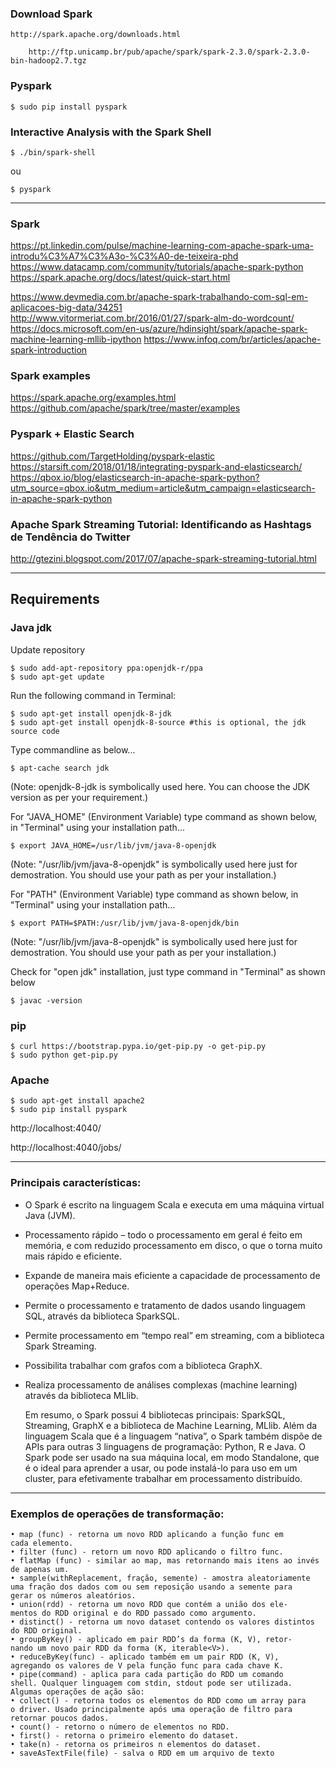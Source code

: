 ### Download Spark

	http://spark.apache.org/downloads.html

		http://ftp.unicamp.br/pub/apache/spark/spark-2.3.0/spark-2.3.0-bin-hadoop2.7.tgz 

### Pyspark
	$ sudo pip install pyspark

### Interactive Analysis with the Spark Shell
	$ ./bin/spark-shell
ou

	$ pyspark

-----------------------------------------------------------------------------------------------

### Spark
https://pt.linkedin.com/pulse/machine-learning-com-apache-spark-uma-introdu%C3%A7%C3%A3o-%C3%A0-de-teixeira-phd
https://www.datacamp.com/community/tutorials/apache-spark-python
https://spark.apache.org/docs/latest/quick-start.html

https://www.devmedia.com.br/apache-spark-trabalhando-com-sql-em-aplicacoes-big-data/34251
http://www.vitormeriat.com.br/2016/01/27/spark-alm-do-wordcount/
https://docs.microsoft.com/en-us/azure/hdinsight/spark/apache-spark-machine-learning-mllib-ipython
https://www.infoq.com/br/articles/apache-spark-introduction

### Spark examples
https://spark.apache.org/examples.html
https://github.com/apache/spark/tree/master/examples

### Pyspark + Elastic Search
https://github.com/TargetHolding/pyspark-elastic
https://starsift.com/2018/01/18/integrating-pyspark-and-elasticsearch/
https://qbox.io/blog/elasticsearch-in-apache-spark-python?utm_source=qbox.io&utm_medium=article&utm_campaign=elasticsearch-in-apache-spark-python

### Apache Spark Streaming Tutorial: Identificando as Hashtags de Tendência do Twitter 
http://gtezini.blogspot.com/2017/07/apache-spark-streaming-tutorial.html

-----------------------------------------------------------------------------------------------

## Requirements

### Java jdk
Update repository

	$ sudo add-apt-repository ppa:openjdk-r/ppa
	$ sudo apt-get update

Run the following command in Terminal:

	$ sudo apt-get install openjdk-8-jdk
	$ sudo apt-get install openjdk-8-source #this is optional, the jdk source code

Type commandline as below...

	$ apt-cache search jdk
(Note: openjdk-8-jdk is symbolically used here. You can choose the JDK version as per your requirement.)

For "JAVA_HOME" (Environment Variable) type command as shown below, in "Terminal" using your installation path...

	$ export JAVA_HOME=/usr/lib/jvm/java-8-openjdk
(Note: "/usr/lib/jvm/java-8-openjdk" is symbolically used here just for demostration. You should use your path as per your installation.)

For "PATH" (Environment Variable) type command as shown below, in "Terminal" using your installation path...

	$ export PATH=$PATH:/usr/lib/jvm/java-8-openjdk/bin
(Note: "/usr/lib/jvm/java-8-openjdk" is symbolically used here just for demostration. You should use your path as per your installation.)

Check for "open jdk" installation, just type command in "Terminal" as shown below

	$ javac -version

### pip
	$ curl https://bootstrap.pypa.io/get-pip.py -o get-pip.py
	$ sudo python get-pip.py

### Apache
	$ sudo apt-get install apache2
	$ sudo pip install pyspark

http://localhost:4040/

http://localhost:4040/jobs/


-----------------------------------------------------------------------------------------------
### Principais características:
- O Spark é escrito na linguagem Scala e executa em uma máquina virtual Java (JVM).
- Processamento rápido – todo o processamento em geral é feito em memória, e com reduzido processamento em disco, o que o torna muito mais rápido e eficiente.
- Expande de maneira mais eficiente a capacidade de processamento de operações Map+Reduce.
- Permite o processamento e tratamento de dados usando linguagem SQL, através da biblioteca SparkSQL.
- Permite processamento em “tempo real” em streaming, com a biblioteca Spark Streaming.
- Possibilita trabalhar com grafos com a biblioteca GraphX.
- Realiza processamento de análises complexas (machine learning) através da biblioteca MLlib.

	Em resumo, o Spark possui 4 bibliotecas principais: SparkSQL, Streaming, GraphX e a biblioteca de Machine Learning, MLlib.
	Além da linguagem Scala que é a linguagem “nativa”, o Spark também dispõe de APIs para outras 3 linguagens de programação: Python, R e Java.
	O Spark pode ser usado na sua máquina local, em modo Standalone, que é o ideal para aprender a usar, ou pode instalá-lo para uso em um cluster, para efetivamente trabalhar em processamento distribuído.

-----------------------------------------------------------------------------------------------

### Exemplos de operações de transformação:
	• map (func) - retorna um novo RDD aplicando a função func em
	cada elemento.
	• filter (func) - retorn um novo RDD aplicando o filtro func.
	• flatMap (func) - similar ao map, mas retornando mais itens ao invés
	de apenas um.
	• sample(withReplacement, fração, semente) - amostra aleatoriamente
	uma fração dos dados com ou sem reposição usando a semente para
	gerar os números aleatórios.
	• union(rdd) - retorna um novo RDD que contém a união dos ele-
	mentos do RDD original e do RDD passado como argumento.
	• distinct() - retorna um novo dataset contendo os valores distintos
	do RDD original.
	• groupByKey() - aplicado em pair RDD’s da forma (K, V), retor-
	nando um novo pair RDD da forma (K, iterable<V>).
	• reduceByKey(func) - aplicado também em um pair RDD (K, V),
	agregando os valores de V pela função func para cada chave K.
	• pipe(command) - aplica para cada partição do RDD um comando
	shell. Qualquer linguagem com stdin, stdout pode ser utilizada.
	Algumas operações de ação são:
	• collect() - retorna todos os elementos do RDD como um array para
	o driver. Usado principalmente após uma operação de filtro para
	retornar poucos dados.
	• count() - retorno o número de elementos no RDD.
	• first() - retorna o primeiro elemento do dataset.
	• take(n) - retorna os primeiros n elementos do dataset.
	• saveAsTextFile(file) - salva o RDD em um arquivo de texto
